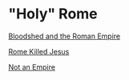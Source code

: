 # "Holy" Rome

[Bloodshed and the Roman Empire](../../2011/01/bloodshed-and-roman-empire.md)

[Rome Killed Jesus](../../2011/07/rome-killed-jesus.md)

[Not an Empire](../../2015/01/not-empire.md)







